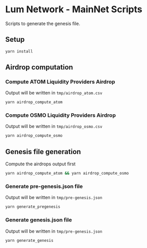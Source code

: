 # Lum Network - MainNet Scripts

Scripts to generate the genesis file.

## Setup
```sh
yarn install
```

## Airdrop computation

### Compute ATOM Liquidity Providers Airdrop
Output will be written in `tmp/airdrop_atom.csv`
```sh
yarn airdrop_compute_atom
```

### Compute OSMO Liquidity Providers Airdrop
Output will be written in `tmp/airdrop_osmo.csv`
```sh
yarn airdrop_compute_osmo
```

## Genesis file generation

Compute the airdrops output first
```sh
yarn airdrop_compute_atom && yarn airdrop_compute_osmo
```

### Generate pre-genesis.json file

Output will be written in `tmp/pre-genesis.json`
```sh
yarn generate_pregenesis
```

### Generate genesis.json file

Output will be written in `tmp/pre-genesis.json`
```sh
yarn generate_genesis
```
